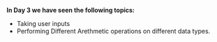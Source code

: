 **In Day 3 we have seen the following topics:**
- Taking user inputs
- Performing Different Arethmetic operations on different data types.
